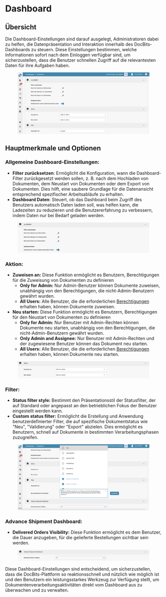 # Dashboard

## Übersicht

Die Dashboard-Einstellungen sind darauf ausgelegt, Administratoren dabei zu helfen, die Datenpräsentation und Interaktion innerhalb des DocBits-Dashboards zu steuern. Diese Einstellungen bestimmen, welche Informationen sofort nach dem Einloggen verfügbar sind, um sicherzustellen, dass die Benutzer schnellen Zugriff auf die relevantesten Daten für ihre Aufgaben haben.

<figure><img src="../../../.gitbook/assets/dashboard-settings1_de.png" alt=""><figcaption></figcaption></figure>

## Hauptmerkmale und Optionen

### **Allgemeine Dashboard-Einstellungen**:

* **Filter zurücksetzen**: Ermöglicht die Konfiguration, wann die Dashboard-Filter zurückgesetzt werden sollen, z. B. nach dem Hochladen von Dokumenten, dem Neustart von Dokumenten oder dem Export von Dokumenten. Dies hilft, eine saubere Grundlage für die Datenansicht entsprechend spezifischer Arbeitsabläufe zu erhalten.
* **Dashboard Daten**: Steuert, ob das Dashboard beim Zugriff des Benutzers automatisch Daten laden soll, was helfen kann, die Ladezeiten zu reduzieren und die Benutzererfahrung zu verbessern, indem Daten nur bei Bedarf geladen werden.

<figure><img src="../../../.gitbook/assets/dashboard-settings2_de.png" alt=""><figcaption></figcaption></figure>

### **Aktion:**

* **Zuweisen an:** Diese Funktion ermöglicht es Benutzern, Berechtigungen für die Zuweisung von Dokumenten zu definieren
  * **Only for Admin:** Nur Admin-Benutzer können Dokumente zuweisen, unabhängig von den Berechtigungen, die nicht-Admin-Benutzern gewährt wurden.
  * **All Users:** Alle Benutzer, die die erforderlichen [Berechtigungen](../../../administration-and-setup/settings/global-settings/groups-users-and-permissions/groups-and-permissions/activating-permissions.md) erhalten haben, können Dokumente zuweisen.
* **Neu starten:** Diese Funktion ermöglicht es Benutzern, Berechtigungen für den Neustart von Dokumenten zu definieren
  * **Only for Admin:** Nur Benutzer mit Admin-Rechten können Dokumente neu starten, unabhängig von den Berechtigungen, die nicht-Admin-Benutzern gewährt wurden.
  * **Only Admin and Assignee:** Nur Benutzer mit Admin-Rechten und der zugewiesene Benutzer können das Dokument neu starten.
  * **All Users:** Alle Benutzer, die die erforderlichen [Berechtigungen](../../../administration-and-setup/settings/global-settings/groups-users-and-permissions/groups-and-permissions/activating-permissions.md) erhalten haben, können Dokumente neu starten.

<figure><img src="../../../.gitbook/assets/dashboard-settings3_de.png" alt=""><figcaption></figcaption></figure>

### **Filter**:

* **Status filter style:** Bestimmt den Präsentationsstil der Statusfilter, der auf Standard oder angepasst an den betrieblichen Fokus der Benutzer eingestellt werden kann.
* **Custom status filter:** Ermöglicht die Erstellung und Anwendung benutzerdefinierter Filter, die auf spezifische Dokumentstatus wie "Neu", "Validierung" oder "Export" abzielen. Dies ermöglicht es Benutzern, schnell auf Dokumente in bestimmten Verarbeitungsphasen zuzugreifen.

<figure><img src="../../../.gitbook/assets/dashboard-settings4_de.png" alt=""><figcaption></figcaption></figure>

### Advance Shipment Dashboard:

* **Delivered Orders Visibility:** Diese Funktion ermöglicht es dem Benutzer, die Dauer anzugeben, für die gelieferte Bestellungen sichtbar sein werden.

<figure><img src="../../../.gitbook/assets/dashboard-settings5_ml.png" alt=""><figcaption></figcaption></figure>

Diese Dashboard-Einstellungen sind entscheidend, um sicherzustellen, dass die DocBits-Plattform so reaktionsschnell und nützlich wie möglich ist und den Benutzern ein leistungsstarkes Werkzeug zur Verfügung stellt, um Dokumentenverarbeitungsaktivitäten direkt vom Dashboard aus zu überwachen und zu verwalten.
